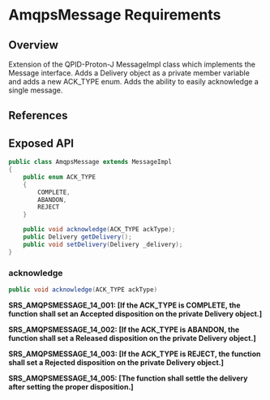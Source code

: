 # AmqpsMessage Requirements

## Overview

Extension of the QPID-Proton-J MessageImpl class which implements the Message interface. Adds a Delivery object as a private member variable and adds a new ACK_TYPE enum. Adds the ability to easily acknowledge a single message.

## References

## Exposed API

```java
public class AmqpsMessage extends MessageImpl
{
	public enum ACK_TYPE
	{
		COMPLETE,
		ABANDON,
		REJECT
	}

	public void acknowledge(ACK_TYPE ackType);
	public Delivery getDelivery();
	public void setDelivery(Delivery _delivery);
}
```


### acknowledge

```java
public void acknowledge(ACK_TYPE ackType)
```

**SRS_AMQPSMESSAGE_14_001: [**If the ACK_TYPE is COMPLETE, the function shall set an Accepted disposition on the private Delivery object.**]**

**SRS_AMQPSMESSAGE_14_002: [**If the ACK_TYPE is ABANDON, the function shall set a Released disposition on the private Delivery object.**]**

**SRS_AMQPSMESSAGE_14_003: [**If the ACK_TYPE is REJECT, the function shall set a Rejected disposition on the private Delivery object.**]**

**SRS_AMQPSMESSAGE_14_005: [**The function shall settle the delivery after setting the proper disposition.**]**